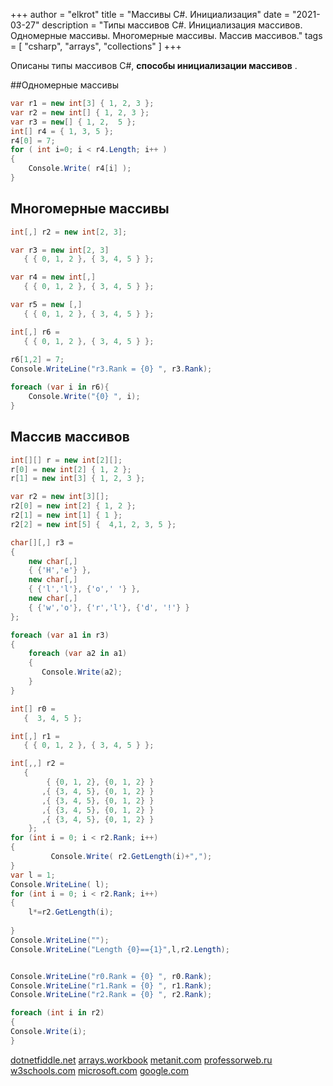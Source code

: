 +++
author = "elkrot"
title = "Массивы C#. Инициализация"
date = "2021-03-27"
description = "Типы массивов C#. Инициализация массивов. Одномерные массивы. Многомерные массивы. Массив массивов."
tags = [
    "csharp",
	"arrays",
	"collections"
]
+++

Описаны типы массивов C#, **способы инициализации массивов** .<!--more-->

##Одномерные массивы

```csharp
var r1 = new int[3] { 1, 2, 3 };
var r2 = new int[] { 1, 2, 3 };
var r3 = new[] { 1, 2,  5 };
int[] r4 = { 1, 3, 5 };
r4[0] = 7;
for ( int i=0; i < r4.Length; i++ )
{
    Console.Write( r4[i] );
}
```

## Многомерные массивы

```csharp
int[,] r2 = new int[2, 3];

var r3 = new int[2, 3] 
   { { 0, 1, 2 }, { 3, 4, 5 } };

var r4 = new int[,] 
   { { 0, 1, 2 }, { 3, 4, 5 } };

var r5 = new [,]
   { { 0, 1, 2 }, { 3, 4, 5 } };

int[,] r6 = 
   { { 0, 1, 2 }, { 3, 4, 5 } };
   
r6[1,2] = 7;
Console.WriteLine("r3.Rank = {0} ", r3.Rank);

foreach (var i in r6){
    Console.Write("{0} ", i);
}
```

## Массив массивов

```csharp
int[][] r = new int[2][];
r[0] = new int[2] { 1, 2 };          
r[1] = new int[3] { 1, 2, 3 };       

var r2 = new int[3][];
r2[0] = new int[2] { 1, 2 };          
r2[1] = new int[1] { 1 };       
r2[2] = new int[5] {  4,1, 2, 3, 5 }; 

char[][,] r3 =  
{
    new char[,] 
    { {'H','e'} },
    new char[,] 
    { {'l','l'}, {'o',' '} },
    new char[,] 
    { {'w','o'}, {'r','l'}, {'d', '!'} } 
};

foreach (var a1 in r3)
{
    foreach (var a2 in a1)
    {      
       Console.Write(a2); 
    }
}
```

```csharp
int[] r0 = 
   {  3, 4, 5 };

int[,] r1 = 
   { { 0, 1, 2 }, { 3, 4, 5 } };

int[,,] r2 = 
   { 
        { {0, 1, 2}, {0, 1, 2} }
       ,{ {3, 4, 5}, {0, 1, 2} } 
       ,{ {3, 4, 5}, {0, 1, 2} }
       ,{ {3, 4, 5}, {0, 1, 2} }
       ,{ {3, 4, 5}, {0, 1, 2} }
    };
for (int i = 0; i < r2.Rank; i++)
{
         Console.Write( r2.GetLength(i)+",");       
}
var l = 1;
Console.WriteLine( l);
for (int i = 0; i < r2.Rank; i++)
{
    l*=r2.GetLength(i);
 
}
Console.WriteLine("");
Console.WriteLine("Length {0}=={1}",l,r2.Length);


Console.WriteLine("r0.Rank = {0} ", r0.Rank);
Console.WriteLine("r1.Rank = {0} ", r1.Rank);
Console.WriteLine("r2.Rank = {0} ", r2.Rank);   

foreach (int i in r2)
{
Console.Write(i);
}
```

[dotnetfiddle.net](https://dotnetfiddle.net/)
[arrays.workbook](https://drive.google.com/file/d/18q5UI8bbMxEDr8yULPnAnXyifB0dyJHZ/view?usp=sharing)
[metanit.com](https://metanit.com/sharp/tutorial/2.4.php)
[professorweb.ru](https://professorweb.ru/my/csharp/charp_theory/level4/4_1.php)
[w3schools.com](https://www.w3schools.com/cs/cs_arrays.asp)
[microsoft.com](https://docs.microsoft.com/en-us/dotnet/csharp/programming-guide/arrays/)
[google.com](https://www.google.com/search?q=arrays+csharp)
